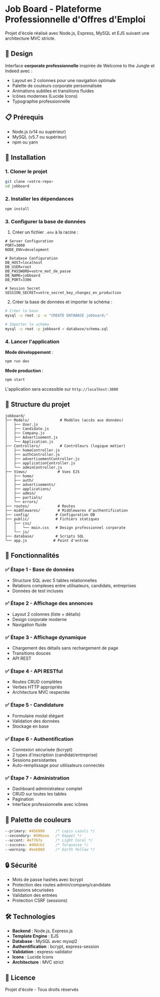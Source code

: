 # Job Board - Plateforme Professionnelle d'Offres d'Emploi

Projet d'école réalisé avec Node.js, Express, MySQL et EJS suivant une architecture MVC stricte.

## 🎨 Design

Interface **corporate professionnelle** inspirée de Welcome to the Jungle et Indeed avec :
- Layout en 2 colonnes pour une navigation optimale
- Palette de couleurs corporate personnalisée
- Animations subtiles et transitions fluides
- Icônes modernes (Lucide Icons)
- Typographie professionnelle

## 📋 Prérequis

- Node.js (v14 ou supérieur)
- MySQL (v5.7 ou supérieur)
- npm ou yarn

## 🚀 Installation

### 1. Cloner le projet

```bash
git clone <votre-repo>
cd jobboard
```

### 2. Installer les dépendances

```bash
npm install
```

### 3. Configurer la base de données

1. Créer un fichier `.env` à la racine :

```env
# Server Configuration
PORT=3000
NODE_ENV=development

# Database Configuration
DB_HOST=localhost
DB_USER=root
DB_PASSWORD=votre_mot_de_passe
DB_NAME=jobboard
DB_PORT=3306

# Session Secret
SESSION_SECRET=votre_secret_key_changez_en_production
```

2. Créer la base de données et importer le schéma :

```bash
# Créer la base
mysql -u root -p -e "CREATE DATABASE jobboard;"

# Importer le schéma
mysql -u root -p jobboard < database/schema.sql
```

### 4. Lancer l'application

**Mode développement** :
```bash
npm run dev
```

**Mode production** :
```bash
npm start
```

L'application sera accessible sur `http://localhost:3000`

## 📁 Structure du projet

```
jobboard/
├── Models/              # Modèles (accès aux données)
│   ├── User.js
│   ├── Candidate.js
│   ├── Company.js
│   ├── Advertisement.js
│   └── Application.js
├── Controllers/         # Contrôleurs (logique métier)
│   ├── homeController.js
│   ├── authController.js
│   ├── advertisementController.js
│   ├── applicationController.js
│   └── adminController.js
├── Views/              # Vues EJS
│   ├── home/
│   ├── auth/
│   ├── advertisements/
│   ├── applications/
│   ├── admin/
│   ├── partials/
│   └── errors/
├── routes/             # Routes
├── middlewares/        # Middlewares d'authentification
├── config/            # Configuration DB
├── public/            # Fichiers statiques
│   ├── css/
│   │   └── main.css   # Design professionnel corporate
│   └── js/
├── database/          # Scripts SQL
└── app.js            # Point d'entrée
```

## 🎯 Fonctionnalités

### ✅ Étape 1 - Base de données
- Structure SQL avec 5 tables relationnelles
- Relations complexes entre utilisateurs, candidats, entreprises
- Données de test incluses

### ✅ Étape 2 - Affichage des annonces
- Layout 2 colonnes (liste + détails)
- Design corporate moderne
- Navigation fluide

### ✅ Étape 3 - Affichage dynamique
- Chargement des détails sans rechargement de page
- Transitions douces
- API REST

### ✅ Étape 4 - API RESTful
- Routes CRUD complètes
- Verbes HTTP appropriés
- Architecture MVC respectée

### ✅ Étape 5 - Candidature
- Formulaire modal élégant
- Validation des données
- Stockage en base

### ✅ Étape 6 - Authentification
- Connexion sécurisée (bcrypt)
- 2 types d'inscription (candidat/entreprise)
- Sessions persistantes
- Auto-remplissage pour utilisateurs connectés

### ✅ Étape 7 - Administration
- Dashboard administrateur complet
- CRUD sur toutes les tables
- Pagination
- Interface professionnelle avec icônes

## 🎨 Palette de couleurs

```css
--primary: #456990     /* Lapis Lazuli */
--secondary: #49beaa   /* Keppel */
--accent: #ef767a      /* Light Coral */
--success: #49dcb1     /* Turquoise */
--warning: #eeb868     /* Earth Yellow */
```

## 🔒 Sécurité

- Mots de passe hashés avec bcrypt
- Protection des routes admin/company/candidate
- Sessions sécurisées
- Validation des entrées
- Protection CSRF (sessions)

## 🛠️ Technologies

- **Backend** : Node.js, Express.js
- **Template Engine** : EJS
- **Database** : MySQL avec mysql2
- **Authentification** : bcrypt, express-session
- **Validation** : express-validator
- **Icons** : Lucide Icons
- **Architecture** : MVC strict

## 📝 Licence

Projet d'école - Tous droits réservés

